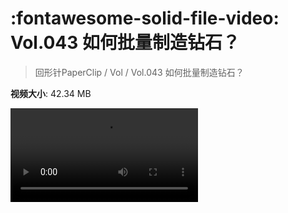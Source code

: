 # :fontawesome-solid-file-video: Vol.043 如何批量制造钻石？

> 回形针PaperClip / Vol / Vol.043 如何批量制造钻石？

**视频大小**: 42.34 MB

<div class="video"><video src="https://file.hsyhx.top/archive/回形针PaperClip/Vol/Vol.043 如何批量制造钻石？.mp4" controls preload>🤔 您的浏览器不支持 video 标签</video></div>